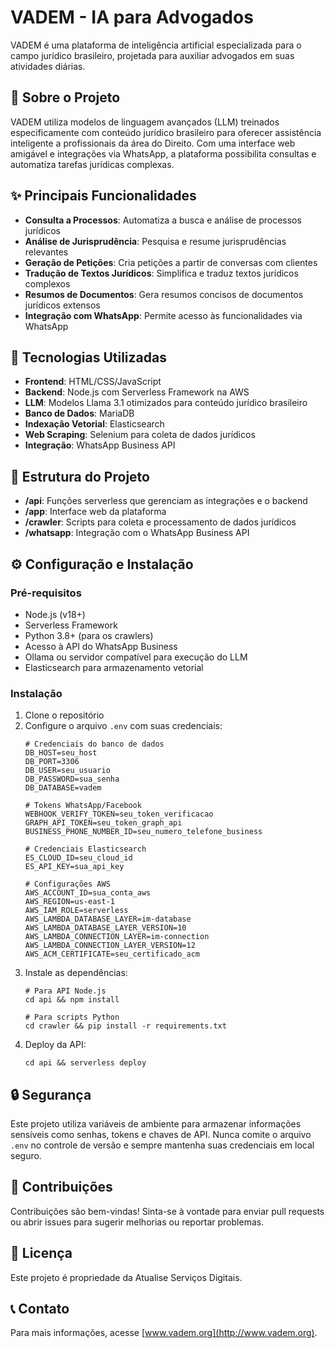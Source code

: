 # VADEM - IA para Advogados

VADEM é uma plataforma de inteligência artificial especializada para o campo jurídico brasileiro, projetada para auxiliar advogados em suas atividades diárias.

## 🚀 Sobre o Projeto

VADEM utiliza modelos de linguagem avançados (LLM) treinados especificamente com conteúdo jurídico brasileiro para oferecer assistência inteligente a profissionais da área do Direito. Com uma interface web amigável e integrações via WhatsApp, a plataforma possibilita consultas e automatiza tarefas jurídicas complexas.

## ✨ Principais Funcionalidades

- **Consulta a Processos**: Automatiza a busca e análise de processos jurídicos
- **Análise de Jurisprudência**: Pesquisa e resume jurisprudências relevantes
- **Geração de Petições**: Cria petições a partir de conversas com clientes
- **Tradução de Textos Jurídicos**: Simplifica e traduz textos jurídicos complexos
- **Resumos de Documentos**: Gera resumos concisos de documentos jurídicos extensos
- **Integração com WhatsApp**: Permite acesso às funcionalidades via WhatsApp

## 🧠 Tecnologias Utilizadas

- **Frontend**: HTML/CSS/JavaScript 
- **Backend**: Node.js com Serverless Framework na AWS
- **LLM**: Modelos Llama 3.1 otimizados para conteúdo jurídico brasileiro
- **Banco de Dados**: MariaDB
- **Indexação Vetorial**: Elasticsearch
- **Web Scraping**: Selenium para coleta de dados jurídicos
- **Integração**: WhatsApp Business API

## 📂 Estrutura do Projeto

- **/api**: Funções serverless que gerenciam as integrações e o backend
- **/app**: Interface web da plataforma
- **/crawler**: Scripts para coleta e processamento de dados jurídicos
- **/whatsapp**: Integração com o WhatsApp Business API

## ⚙️ Configuração e Instalação

### Pré-requisitos

- Node.js (v18+)
- Serverless Framework
- Python 3.8+ (para os crawlers)
- Acesso à API do WhatsApp Business
- Ollama ou servidor compatível para execução do LLM
- Elasticsearch para armazenamento vetorial

### Instalação

1. Clone o repositório
2. Configure o arquivo `.env` com suas credenciais:
   ```
   # Credenciais do banco de dados
   DB_HOST=seu_host
   DB_PORT=3306
   DB_USER=seu_usuario
   DB_PASSWORD=sua_senha
   DB_DATABASE=vadem

   # Tokens WhatsApp/Facebook
   WEBHOOK_VERIFY_TOKEN=seu_token_verificacao
   GRAPH_API_TOKEN=seu_token_graph_api
   BUSINESS_PHONE_NUMBER_ID=seu_numero_telefone_business

   # Credenciais Elasticsearch
   ES_CLOUD_ID=seu_cloud_id
   ES_API_KEY=sua_api_key
   
   # Configurações AWS
   AWS_ACCOUNT_ID=sua_conta_aws
   AWS_REGION=us-east-1
   AWS_IAM_ROLE=serverless
   AWS_LAMBDA_DATABASE_LAYER=im-database
   AWS_LAMBDA_DATABASE_LAYER_VERSION=10
   AWS_LAMBDA_CONNECTION_LAYER=im-connection
   AWS_LAMBDA_CONNECTION_LAYER_VERSION=12
   AWS_ACM_CERTIFICATE=seu_certificado_acm
   ```
3. Instale as dependências:
   ```
   # Para API Node.js
   cd api && npm install
   
   # Para scripts Python
   cd crawler && pip install -r requirements.txt
   ```
4. Deploy da API:
   ```
   cd api && serverless deploy
   ```

## 🔒 Segurança

Este projeto utiliza variáveis de ambiente para armazenar informações sensíveis como senhas, tokens e chaves de API. Nunca comite o arquivo `.env` no controle de versão e sempre mantenha suas credenciais em local seguro.

## 🤝 Contribuições

Contribuições são bem-vindas! Sinta-se à vontade para enviar pull requests ou abrir issues para sugerir melhorias ou reportar problemas.

## 📄 Licença

Este projeto é propriedade da Atualise Serviços Digitais.

## 📞 Contato

Para mais informações, acesse [www.vadem.org](http://www.vadem.org). 